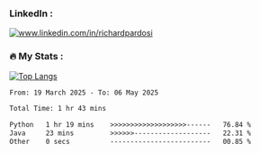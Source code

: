 

<h3>LinkedIn :</h3>
<div id="badges">
  <a href="https://www.linkedin.com/in/richardpardosi/">
    <img src="https://img.shields.io/badge/LinkedIn-blue?style=for-the-badge&logo=linkedin&logoColor=white" alt="www.linkedin.com/in/richardpardosi"/>
  </a>
</div>

### :fire: My Stats :
[![Top Langs](https://github-readme-stats.vercel.app/api/top-langs/?username=RichardPardosi&layout=compact&theme=vision-friendly-dark)](https://github.com/RichardPardosi)



<!--START_SECTION:waka-->

```txt
From: 19 March 2025 - To: 06 May 2025

Total Time: 1 hr 43 mins

Python   1 hr 19 mins    >>>>>>>>>>>>>>>>>>>------   76.84 %
Java     23 mins         >>>>>>-------------------   22.31 %
Other    0 secs          -------------------------   00.85 %
```

<!--END_SECTION:waka-->